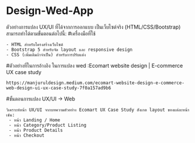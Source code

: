 # Design-Wed-App
ตัวอย่างการแปลง UX/UI ที่ได้จากการออกแบบ เป็นเว็บไซต์จริง (HTML/CSS/Bootstrap) สามารถทำได้ตามขั้นตอนต่อไปนี้:
#เครื่องมือที่ใช้
~~~
- HTML สำหรับโครงสร้างเว็บไซต์
- Bootstrap 5 สำหรับจัด layout และ responsive design
- CSS (เพิ่มเติมถ้าจำเป็น) สำหรับการปรับแต่ง
~~~
#ตัวอย่างที่ในการอ้างอิง ในการแปลง wed :Ecomart website design | E-commerce UX case study
~~~
https://manjuruldesign.medium.com/ecomart-website-design-e-commerce-web-design-ui-ux-case-study-7f0a157ad9b6
~~~
#ขั้นตอนการแปลง UX/UI → Web
~~~
วิเคราะห์หน้า UX/UI จากบทความตัวอย่าง Ecomart UX Case Study สังเกต layout ของแต่ละหน้า เช่น:
 - หน้า Landing / Home
 - หน้า Category/Product Listing
 - หน้า Product Details
 - หน้า Checkout
~~~
